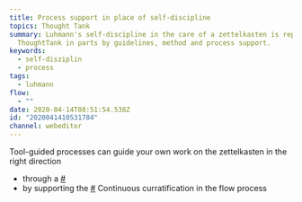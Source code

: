 ```yaml
---
title: Process support in place of self-discipline
topics: Thought Tank
summary: Luhmann's self-discipline in the care of a zettelkasten is replaced by
  ThoughtTank in parts by guidelines, method and process support.
keywords:
  - self-disziplin
  - process
tags:
  - luhmann
flow:
  - ""
date: 2020-04-14T08:51:54.538Z
id: "2020041410531784"
channel: webeditor
---
```

Tool-guided processes can guide your own work on the zettelkasten in the right direction

- through a [#](/notes/2020041409284289 "Methodological framework for a well documented and connected thought")
- by supporting the [#](/notes/2020041410355155 "Make a zettelkasten smart by continuous expansion and improvement") Continuous curratification in the flow process